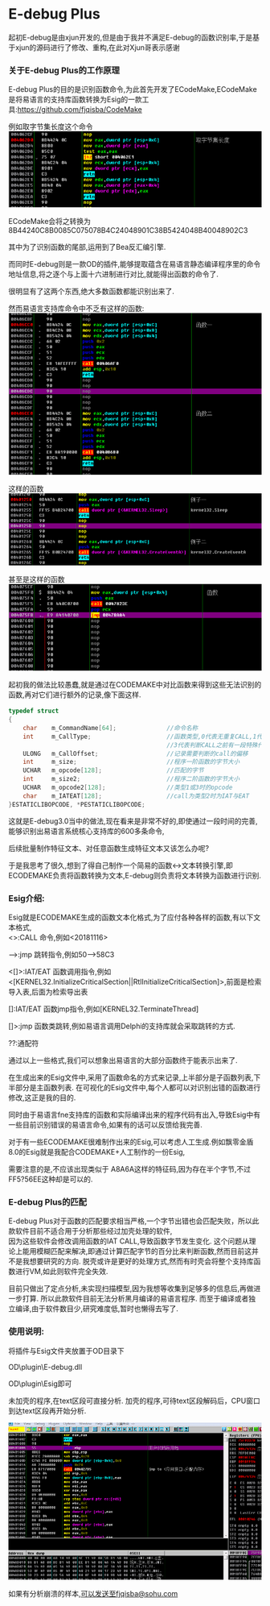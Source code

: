 # E-debug Plus

起初E-debug是由xjun开发的,但是由于我并不满足E-debug的函数识别率,于是基于xjun的源码进行了修改、重构,在此对Xjun哥表示感谢

### 关于E-debug Plus的工作原理

E-debug Plus的目的是识别函数命令,为此首先开发了ECodeMake,ECodeMake是将易语言的支持库函数转换为Esig的一款工具:https://github.com/fjqisba/CodeMake

例如取字节集长度这个命令
![001](/IMG/001.png)

ECodeMake会将之转换为8B44240C8B0085C075078B4C24048901C38B5424048B40048902C3

其中为了识别函数的尾部,运用到了Bea反汇编引擎.

而同时E-debug则是一款OD的插件,能够提取蕴含在易语言静态编译程序里的命令地址信息,将之逐个与上面十六进制进行对比,就能得出函数的命令了.

很明显有了这两个东西,绝大多数函数都能识别出来了.

然而易语言支持库命令中不乏有这样的函数:
![002](/IMG/002.png)

这样的函数
![003](/IMG/003.png)

甚至是这样的函数
![004](/IMG/004.png)

起初我的做法比较愚蠢,就是通过在CODEMAKE中对比函数来得到这些无法识别的函数,再对它们进行额外的记录,像下面这样.
```C
typedef struct
{
	char	m_CommandName[64];              //命令名称
	int  	m_CallType;                     //函数类型,0代表无重复CALL,1代表需要判断第二个CALL,2代表需要判断IAT函数的CALL
                                            //3代表判断CALL之前有一段特殊代码
	ULONG   m_CallOffset;                   //记录需要判断的call的偏移
	int		m_size;                         //程序一阶函数的字节大小
	UCHAR   m_opcode[128];                  //匹配的字节
	int     m_size2;                        //程序二阶函数的字节大小
	UCHAR	m_opcode2[128];                 //类型1或3时的opcode
	char    m_IATEAT[128];                  //call为类型2时为IAT与EAT
}ESTATICLIBOPCODE, *PESTATICLIBOPCODE;
```

这就是E-debug3.0当中的做法,现在看来是非常不好的,即使通过一段时间的完善,能够识别出易语言系统核心支持库的600多条命令,

后续批量制作特征文本、对任意函数生成特征文本又该怎么办呢?

于是我思考了很久,想到了得自己制作一个简易的函数<->文本转换引擎,即ECODEMAKE负责将函数转换为文本,E-debug则负责将文本转换为函数进行识别.

### Esig介绍:
Esig就是ECODEMAKE生成的函数文本化格式,为了应付各种各样的函数,有以下文本格式,  
<>:CALL 命令,例如<20181116>

-->:jmp 跳转指令,例如50-->58C3

<[]>:IAT/EAT 函数调用指令,例如<[KERNEL32.InitializeCriticalSection||RtlInitializeCriticalSection]>,前面是检索导入表,后面为检索导出表

[]:IAT/EAT 函数jmp指令,例如[KERNEL32.TerminateThread]

[]>:jmp 函数类跳转,例如易语言调用Delphi的支持库就会采取跳转的方式.

??:通配符

通过以上一些格式,我们可以想象出易语言的大部分函数终于能表示出来了.

在生成出来的Esig文件中,采用了函数命名的方式来记录,上半部分是子函数列表,下半部分是主函数列表.
在可视化的Esig文件中,每个人都可以对识别出错的函数进行修改,这正是我的目的.

同时由于易语言fne支持库的函数和实际编译出来的程序代码有出入,导致Esig中有一些目前识别错误的易语言命令,如果有的话可以反馈给我完善.

对于有一些ECODEMAKE很难制作出来的Esig,可以考虑人工生成.例如飘零金盾8.0的Esig就是我配合CODEMAKE+人工制作的一份Esig,

需要注意的是,不应该出现类似于
A8A6A这样的特征码,因为存在半个字节,不过FF5?56EE这种却是可以的.


### E-debug Plus的匹配
E-debug Plus对于函数的匹配要求相当严格,一个字节出错也会匹配失败，所以此款软件目前不适合用于分析那些经过加壳处理的软件,  
因为这些软件会修改调用函数的IAT CALL,导致函数字节发生变化.
这个问题从理论上能用模糊匹配来解决,即通过计算匹配字节的百分比来判断函数,然而目前这并不是我想要研究的方向.
脱壳或许是更好的处理方式,然而有时壳会将整个支持库函数进行VM,如此则软件完全失效.

目前只做出了定点分析,未实现扫描模型,因为我想等收集到足够多的信息后,再做进一步打算.
所以此款软件目前无法分析黑月编译的易语言程序.
而至于编译或者独立编译,由于软件数目少,研究难度低,暂时也懒得去写了.

### 使用说明:

将插件与Esig文件夹放置于OD目录下

OD\plugin\E-debug.dll

OD\plugin\Esig即可

未加壳的程序,在text区段可直接分析.
加壳的程序,可待text区段解码后，CPU窗口到达text区段再开始分析.

![测试](/IMG/测试.gif)

如果有分析崩溃的样本,可以发送至fjqisba@sohu.com

